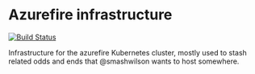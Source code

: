 # Azurefire infrastructure

[![Build Status](https://travis-ci.org/smashwilson/azurefire-infra.svg?branch=master)](https://travis-ci.org/smashwilson/azurefire-infra)

Infrastructure for the azurefire Kubernetes cluster, mostly used to stash related odds and ends that @smashwilson wants to host somewhere.
